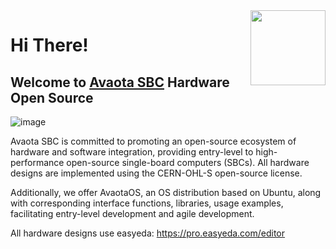 <img src="https://i0.wp.com/www.oshwa.org/wp-content/uploads/2014/03/oshw-logo-100-px.png" align="right" width=120 />

# Hi There! 

## Welcome to [Avaota SBC](https://avaota.fun) Hardware Open Source

![image](https://github.com/AvaotaSBC/.github/assets/12003087/2e939779-c2d5-450b-a396-6891ab628522)

Avaota SBC is committed to promoting an open-source ecosystem of hardware and software integration, providing entry-level to high-performance open-source single-board computers (SBCs). All hardware designs are implemented using the CERN-OHL-S open-source license.

Additionally, we offer AvaotaOS, an OS distribution based on Ubuntu, along with corresponding interface functions, libraries, usage examples, facilitating entry-level development and agile development.

All hardware designs use easyeda: https://pro.easyeda.com/editor
